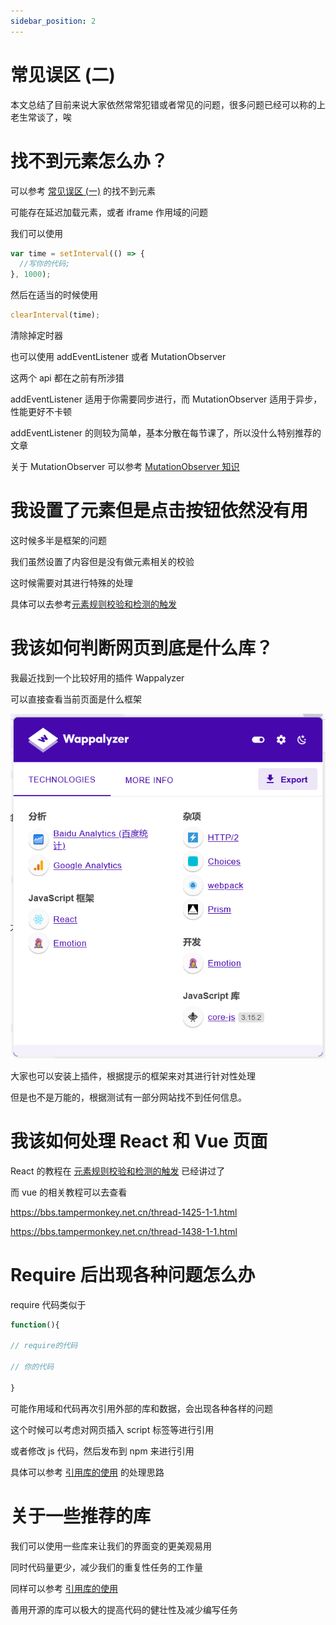 ```yaml
---
sidebar_position: 2
---
```


# 常见误区 (二)

本文总结了目前来说大家依然常常犯错或者常见的问题，很多问题已经可以称的上老生常谈了，唉

# 找不到元素怎么办？

可以参考 [常见误区 (一)](/实用知识库/常见问题/常见误区1) 的找不到元素

可能存在延迟加载元素，或者 iframe 作用域的问题

我们可以使用

```js
var time = setInterval(() => {
  //写你的代码;
}, 1000);
```

然后在适当的时候使用

```js
clearInterval(time);
```

清除掉定时器

也可以使用 addEventListener 或者 MutationObserver

这两个 api 都在之前有所涉猎

addEventListener 适用于你需要同步进行，而 MutationObserver 适用于异步，性能更好不卡顿

addEventListener 的则较为简单，基本分散在每节课了，所以没什么特别推荐的文章

关于 MutationObserver 可以参考 [MutationObserver 知识](/%E5%AE%9E%E7%94%A8%E7%9F%A5%E8%AF%86%E5%BA%93/JavaScript%20%E7%9F%A5%E8%AF%86%E7%AF%87/MutationObserve%20%E7%9F%A5%E8%AF%86/)

# 我设置了元素但是点击按钮依然没有用

这时候多半是框架的问题

我们虽然设置了内容但是没有做元素相关的校验

这时候需要对其进行特殊的处理

具体可以去参考[元素规则校验和检测的触发](/油猴教程/中级篇/元素规则校验和检测的触发)

# 我该如何判断网页到底是什么库？

我最近找到一个比较好用的插件 Wappalyzer

可以直接查看当前页面是什么框架

![1](./img/02/1.png)

大家也可以安装上插件，根据提示的框架来对其进行针对性处理

但是也不是万能的，根据测试有一部分网站找不到任何信息。

# 我该如何处理 React 和 Vue 页面

React 的教程在 [元素规则校验和检测的触发](/油猴教程/中级篇/元素规则校验和检测的触发) 已经讲过了

而 vue 的相关教程可以去查看

https://bbs.tampermonkey.net.cn/thread-1425-1-1.html

https://bbs.tampermonkey.net.cn/thread-1438-1-1.html

# Require 后出现各种问题怎么办

require 代码类似于

```js
function(){

// require的代码

// 你的代码

}
```

可能作用域和代码再次引用外部的库和数据，会出现各种各样的问题

这个时候可以考虑对网页插入 script 标签等进行引用

或者修改 js 代码，然后发布到 npm 来进行引用

具体可以参考 [引用库的使用](/实用知识库/引用库使用/) 的处理思路

# 关于一些推荐的库

我们可以使用一些库来让我们的界面变的更美观易用

同时代码量更少，减少我们的重复性任务的工作量

同样可以参考 [引用库的使用](/实用知识库/引用库使用/)

善用开源的库可以极大的提高代码的健壮性及减少编写任务

